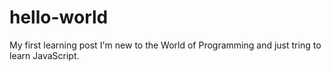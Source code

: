 # hello-world
My first learning post
I'm new to the World of Programming and just tring to learn JavaScript.
